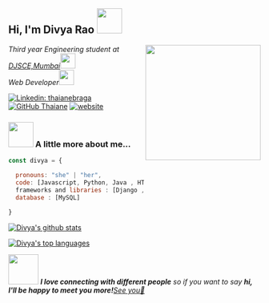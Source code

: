 <h2> Hi, I'm Divya Rao <img src="https://media.giphy.com/media/mGcNjsfWAjY5AEZNw6/giphy.gif" width="50"></h2>
<img align='right' src="https://media.giphy.com/media/ieyl9zmCjO4b4t6qoY/giphy.gif" width="230">
<p><em>Third year Engineering student at <a href="http://www.djsce.ac.in/">DJSCE,Mumbai</a><img src="https://media.giphy.com/media/fYSnHlufseco8Fh93Z/giphy.gif" width="30"></br>Web Developer<img src="https://media.giphy.com/media/WUlplcMpOCEmTGBtBW/giphy.gif" width="30"> 
</em></p>

[![Linkedin: thaianebraga](https://img.shields.io/badge/-divyarao-blue?style=flat-square&logo=Linkedin&logoColor=white&link=https://www.linkedin.com/in/thaianebraga/)](https://www.linkedin.com/in/thaianebraga/)
[![GitHub Thaiane](https://img.shields.io/github/followers/dsrao711?label=follow&style=social)](https://github.com/dsrao711)
[![website](https://img.shields.io/badge/Website-46a2f1.svg?&style=flat-square&logo=Google-Chrome&logoColor=white&link=https://anmolsingh.me/)](https://divyarao.netlify.app/)


### <img src="https://media.giphy.com/media/VgCDAzcKvsR6OM0uWg/giphy.gif" width="50"> A little more about me...  

```javascript
const divya = {

  pronouns: "she" | "her",
  code: [Javascript, Python, Java , HTML, CSS],
  frameworks and libraries : [Django , React.js , Bootstrap , Material UI],
  database : [MySQL]
  
}
```
[![Divya's github stats](https://github-readme-stats.vercel.app/api?username=dsrao711&theme=blue-green)](https://github.com/dsrao711/github-readme-stats)

[![Divya's top languages](https://github-readme-stats.vercel.app/api/top-langs/?username=dsrao711&theme=blue-green)](https://github.com/dsrao711/github-readme-stats)

<img src="https://media.giphy.com/media/LnQjpWaON8nhr21vNW/giphy.gif" width="60"> <em><b>I love connecting with different people</b> so if you want to say <b>hi, I'll be happy to meet you more!</b><a href = "mailto: dsrao0712@gmail.com">See you📩</a></em>
